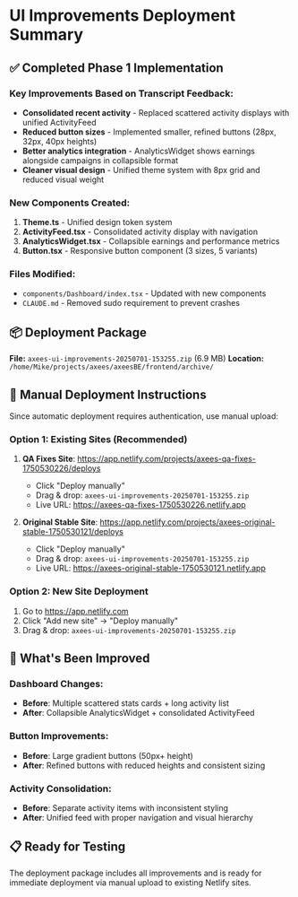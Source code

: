 # UI Improvements Deployment Summary

## ✅ Completed Phase 1 Implementation

### Key Improvements Based on Transcript Feedback:
- **Consolidated recent activity** - Replaced scattered activity displays with unified ActivityFeed
- **Reduced button sizes** - Implemented smaller, refined buttons (28px, 32px, 40px heights)  
- **Better analytics integration** - AnalyticsWidget shows earnings alongside campaigns in collapsible format
- **Cleaner visual design** - Unified theme system with 8px grid and reduced visual weight

### New Components Created:
1. **Theme.ts** - Unified design token system
2. **ActivityFeed.tsx** - Consolidated activity display with navigation
3. **AnalyticsWidget.tsx** - Collapsible earnings and performance metrics
4. **Button.tsx** - Responsive button component (3 sizes, 5 variants)

### Files Modified:
- `components/Dashboard/index.tsx` - Updated with new components
- `CLAUDE.md` - Removed sudo requirement to prevent crashes

## 📦 Deployment Package

**File:** `axees-ui-improvements-20250701-153255.zip` (6.9 MB)
**Location:** `/home/Mike/projects/axees/axeesBE/frontend/archive/`

## 🚀 Manual Deployment Instructions

Since automatic deployment requires authentication, use manual upload:

### Option 1: Existing Sites (Recommended)
1. **QA Fixes Site**: https://app.netlify.com/projects/axees-qa-fixes-1750530226/deploys
   - Click "Deploy manually"
   - Drag & drop: `axees-ui-improvements-20250701-153255.zip`
   - Live URL: https://axees-qa-fixes-1750530226.netlify.app

2. **Original Stable Site**: https://app.netlify.com/projects/axees-original-stable-1750530121/deploys
   - Click "Deploy manually" 
   - Drag & drop: `axees-ui-improvements-20250701-153255.zip`
   - Live URL: https://axees-original-stable-1750530121.netlify.app

### Option 2: New Site Deployment
1. Go to https://app.netlify.com
2. Click "Add new site" → "Deploy manually"
3. Drag & drop: `axees-ui-improvements-20250701-153255.zip`

## 🎯 What's Been Improved

### Dashboard Changes:
- **Before**: Multiple scattered stats cards + long activity list
- **After**: Collapsible AnalyticsWidget + consolidated ActivityFeed

### Button Improvements:
- **Before**: Large gradient buttons (50px+ height)
- **After**: Refined buttons with reduced heights and consistent sizing

### Activity Consolidation:
- **Before**: Separate activity items with inconsistent styling
- **After**: Unified feed with proper navigation and visual hierarchy

## 📋 Ready for Testing

The deployment package includes all improvements and is ready for immediate deployment via manual upload to existing Netlify sites.